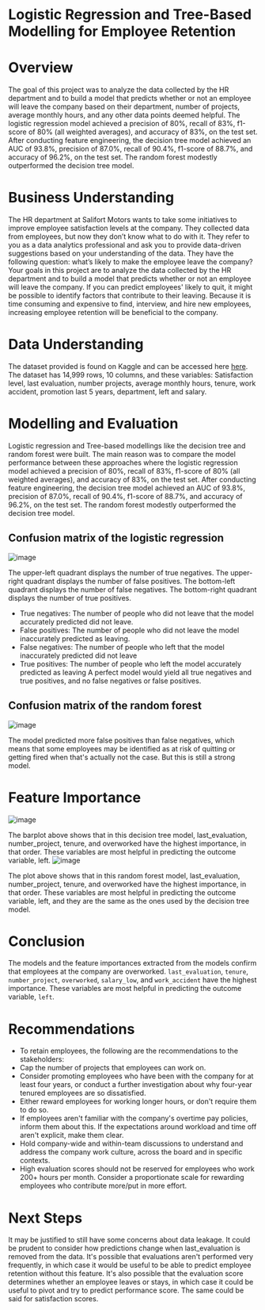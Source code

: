 # Logistic Regression and Tree-Based Modelling for Employee Retention

# Overview
The goal of this project was to analyze the data collected by the HR department and to build a model that predicts whether or not an employee will leave the company based on their department, number of projects, average monthly hours, and any other data points deemed helpful. The logistic regression model achieved a precision of 80%, recall of 83%, f1-score of 80% (all weighted averages), and accuracy of 83%, on the test set. After conducting feature engineering, the decision tree model achieved an AUC of 93.8%, precision of 87.0%, recall of 90.4%, f1-score of 88.7%, and accuracy of 96.2%, on the test set. The random forest modestly outperformed the decision tree model.

# Business Understanding
The HR department at Salifort Motors wants to take some initiatives to improve employee satisfaction levels at the company. They collected data from employees, but now they don’t know what to do with it. They refer to you as a data analytics professional and ask you to provide data-driven suggestions based on your understanding of the data. They have the following question: what’s likely to make the employee leave the company? Your goals in this project are to analyze the data collected by the HR department and to build a model that predicts whether or not an employee will leave the company. If you can predict employees' likely to quit, it might be possible to identify factors that contribute to their leaving. Because it is time consuming and expensive to find, interview, and hire new employees, increasing employee retention will be beneficial to the company.

# Data Understanding
The dataset provided is found on Kaggle and can be accessed here [here](https://www.kaggle.com/datasets/mfaisalqureshi/hr-analytics-and-job-prediction?select=HR_comma_sep.csv). The dataset has 14,999 rows, 10 columns, and these variables: Satisfaction level, last evaluation, number projects, average monthly hours, tenure, work accident, promotion last 5 years, department, left and salary.

# Modelling and Evaluation
Logistic regression and Tree-based modellings like the decision tree and random forest were built. The main reason was to compare the model performance between these approaches where the logistic regression model achieved a precision of 80%, recall of 83%, f1-score of 80% (all weighted averages), and accuracy of 83%, on the test set. After conducting feature engineering, the decision tree model achieved an AUC of 93.8%, precision of 87.0%, recall of 90.4%, f1-score of 88.7%, and accuracy of 96.2%, on the test set. The random forest modestly outperformed the decision tree model.

## Confusion matrix of the logistic regression
![image](https://github.com/oscarkalinga/Logistic-Regression-and-Tree-Based-Modelling-for-Employee-Retention/assets/73540285/359e1369-2c71-494c-8768-9b55047eb9b1)

The upper-left quadrant displays the number of true negatives. The upper-right quadrant displays the number of false positives. The bottom-left quadrant displays the number of false negatives. The bottom-right quadrant displays the number of true positives.
- True negatives: The number of people who did not leave that the model accurately predicted did not leave.
- False positives: The number of people who did not leave the model inaccurately predicted as leaving.
- False negatives: The number of people who left that the model inaccurately predicted did not leave
- True positives: The number of people who left the model accurately predicted as leaving
A perfect model would yield all true negatives and true positives, and no false negatives or false positives.

## Confusion matrix of the random forest
![image](https://github.com/oscarkalinga/Logistic-Regression-and-Tree-Based-Modelling-for-Employee-Retention/assets/73540285/9b45ac64-673b-414f-af1d-12c722035102)

The model predicted more false positives than false negatives, which means that some employees may be identified as at risk of quitting or getting fired when that's actually not the case. But this is still a strong model.
# Feature Importance
![image](https://github.com/oscarkalinga/Logistic-Regression-and-Tree-Based-Modelling-for-Employee-Retention/assets/73540285/4abbd8ef-25d7-405c-afc8-5db2695d09bd)

The barplot above shows that in this decision tree model, last_evaluation, number_project, tenure, and overworked have the highest importance, in that order. These variables are most helpful in predicting the outcome variable, left.
![image](https://github.com/oscarkalinga/Logistic-Regression-and-Tree-Based-Modelling-for-Employee-Retention/assets/73540285/b389968d-d8f7-4d96-8fa1-406193d1673a)

The plot above shows that in this random forest model, last_evaluation, number_project, tenure, and overworked have the highest importance, in that order. These variables are most helpful in predicting the outcome variable, left, and they are the same as the ones used by the decision tree model.

# Conclusion
The models and the feature importances extracted from the models confirm that employees at the company are overworked. `last_evaluation`, `tenure`, `number_project`, `overworked`, `salary_low`, and `work_accident` have the highest importance. These variables are most helpful in predicting the outcome variable, `left`.


# Recommendations
- To retain employees, the following are the recommendations to the stakeholders:
- Cap the number of projects that employees can work on.
- Consider promoting employees who have been with the company for at least four years, or conduct a further investigation about why four-year tenured employees are so dissatisfied.
- Either reward employees for working longer hours, or don't require them to do so.
- If employees aren't familiar with the company's overtime pay policies, inform them about this. If the expectations around workload and time off aren't explicit, make them clear.
- Hold company-wide and within-team discussions to understand and address the company work culture, across the board and in specific contexts.
- High evaluation scores should not be reserved for employees who work 200+ hours per month. Consider a proportionate scale for rewarding employees who contribute more/put in more effort.

# Next Steps
It may be justified to still have some concerns about data leakage. It could be prudent to consider how predictions change when last_evaluation is removed from the data. It's possible that evaluations aren't performed very frequently, in which case it would be useful to be able to predict employee retention without this feature. It's also possible that the evaluation score determines whether an employee leaves or stays, in which case it could be useful to pivot and try to predict performance score. The same could be said for satisfaction scores.

